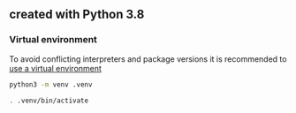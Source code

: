 ## created with Python 3.8
### Virtual environment

To avoid conflicting interpreters and package versions it is recommended to
[use a virtual environment](https://code.visualstudio.com/docs/python/tutorial-django#_create-a-project-environment-for-the-django-tutorial)

```bash
python3 -m venv .venv
```

```bash
. .venv/bin/activate
```
